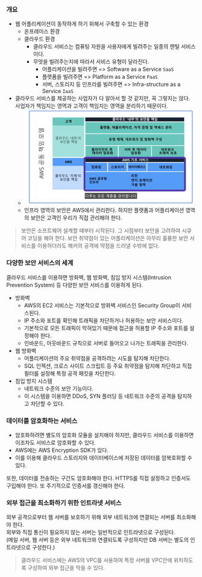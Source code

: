 ### 개요
- 웹 어플리케이션이 동작하게 하기 위해서 구축할 수 있는 환경
  - 온프레미스 환경
  - 클라우드 환경
    - 클라우드 서비스는 컴퓨팅 자원을 사용자에게 빌려주는 일종의 렌털 서비스이다.
    - 무엇을 빌려주는지에 따라서 서비스 유형이 달라진다.
      - 어플리케이션을 빌려주면 => Software as a Service `SaaS`
      - 플랫폼을 빌려주면 => Platform as a Service `PaaS`
      - 서버, 스토리지 등 인프라를 빌려주면 => Infra-structure as a Service `IaaS`
- 클라우드 서비스를 제공하는 사업자가 다 알아서 할 것 같지만, 꼭 그렇지는 않다. 사업자가 책임지는 영역과 고객이 책임지는 영역을 분리하기 때문이다.
  - ![img_2.png](img_2.png)
  - 인프라 영역의 보안은 AWS에서 관리한다. 하지만 플랫폼과 어플리케이션 영역의 보안은 고객인 우리가 직접 관리해야 한다.
> 보안은 소프트웨어 설계할 때부터 시작된다. 그 시점부터 보안을 고려하여 시큐어 코딩을 해야 한다. 보안 취약점이 있는 어플리케이션은 아무리 훌륭한 보안 서비스를 이용하더라도 해커의 공격에 약점을 드러낼 수밖에 없다.

### 다양한 보안 서비스의 세계
클라우드 서비스를 이용하면 방화벽, 웹 방화벽, 침입 방지 시스템(Intrusion Prevention System) 등 다양한 보안 서비스를 이용하게 된다.
- 방화벽
  - AWS의 EC2 서비스는 기본적으로 방화벽 서비스인 Security Group이 서비스된다.
  - IP 주소와 포트를 확인해 트래픽을 차단하거나 허용하는 보안 서비스이다.
  - 기본적으로 모든 트래픽이 막혀있기 때문에 접근을 허용할 IP 주소와 포트를 설정해야 한다.
  - 인바운드, 아웃바운드 규칙으로 서버로 들어오고 나가는 트래픽을 관리한다.
- 웹 방화벽
  - 어플리케이션의 주요 취약점을 공격하려는 시도를 탐지해 차단한다.
  - SQL 인젝션, 크로스 사이트 스크립트 등 주요 취약점을 탐지해 차단하고 직접 필터를 설정해 특정 공격 패킷을 차단한다.
- 침입 방지 시스템
  - 네트워크 수준의 보안 기능이다.
  - 이 시스템을 이용하면 DDoS, SYN 플러딩 등 네트워크 수준의 공격을 탐지하고 차단할 수 있다.

### 데이터를 암호화하는 서비스
- 암호화하려면 별도의 암호화 모듈을 설치해야 하지만, 클라우드 서비스를 이용하면 이조차도 서비스로 암호화할 수 있다.
- AWS에는 AWS Encryption SDK가 있다.
- 이를 이용해 클라우드 스토리지와 데이터베이스에 저장된 데이터를 암복호화할 수 있다.

또한, 데이터를 전송하는 구간도 암호화해야 한다. HTTPS를 직접 설정하고 인증서도 구입해야 한다. 또 주기적으로 인증서를 갱신해야 한다.

### 외부 접근을 최소화하기 위한 인트라넷 서비스
외부 공격으로부터 웹 서버를 보호하기 위해 외부 네트워크에 연결되는 서버를 최소화해야 한다.  
외부와 직접 통신이 필요하지 않는 서버는 일반적으로 인트라넷으로 구성된다.  
(메일 서버, 웹 서버 등은 외부 네트워크와 연결되도록 구성하지만 DB 서버는 별도의 인트라넷으로 구성한다.)

> 클라우드 서비스에는 AWS의 VPC를 사용하여 특정 서버를 VPC안에 위치하도록 구성하여 외부 접근을 막을 수 있다.
